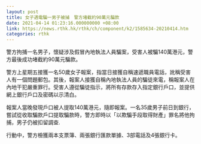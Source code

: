 ```yaml
---
layout: post
title: 女子遇電騙一男子被捕　警方堵截約90萬元騙款
date: 2021-04-14 01:23:16.000000000 +08:00
link: https://news.rthk.hk/rthk/ch/component/k2/1585634-20210414.htm
categories: rthk
---
```


警方拘捕一名男子，懷疑涉及假冒內地執法人員騙案，受害人被騙140萬港元，警方最後成功堵截約90萬元騙款。

警方上星期五接獲一名50歲女子報案，指當日接獲自稱速遞職員電話，訛稱受害人有一個問題郵包。其後，報案人接獲自稱內地執法人員的騙徒來電，稱報案人在內地干犯嚴重罪行。受害人遵從騙徒指示，將所有存款存入指定銀行戶口，並提供網上銀行戶口及密碼以示清白。

報案人當晚發現戶口被人提取140萬港元，隨即報案。一名35歲男子前日到銀行，嘗試從收取騙款戶口提取騙款時，警方即時以「以欺騙手段取得財產」罪名將他拘捕，男子仍被扣留調查.

行動中，警方檢獲兩本支票簿、兩張銀行匯款單據、3部電話及4張銀行卡。
